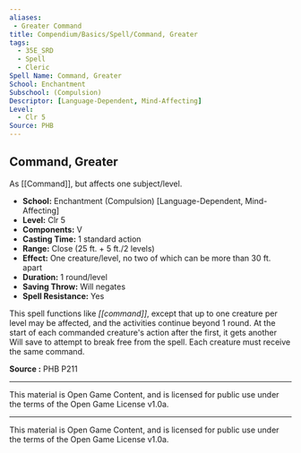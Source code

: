 ```yaml
---
aliases:
 - Greater Command
title: Compendium/Basics/Spell/Command, Greater
tags:
  - 35E_SRD
  - Spell
  - Cleric
Spell Name: Command, Greater
School: Enchantment
Subschool: (Compulsion)
Descriptor: [Language-Dependent, Mind-Affecting]
Level:
  - Clr 5
Source: PHB
---
```


## Command, Greater

As [[Command]], but affects one subject/level.

* **School:** Enchantment (Compulsion) [Language-Dependent, Mind-Affecting]  
* **Level:** Clr 5  
* **Components:** V  
* **Casting Time:** 1 standard action  
* **Range:** Close (25 ft. + 5 ft./2 levels)  
* **Effect:** One creature/level, no two of which can be more than 30 ft. apart  
* **Duration:** 1 round/level  
* **Saving Throw:** Will negates  
* **Spell Resistance:** Yes

This spell functions like *[[command]]*, except that up to one creature per level may be affected, and the activities continue beyond 1 round. At the start of each commanded creature's action after the first, it gets another Will save to attempt to break free from the spell. Each creature must receive the same command.

**Source :** PHB P211

---

This material is Open Game Content, and is licensed for public use under  
the terms of the Open Game License v1.0a.

---

This material is Open Game Content, and is licensed for public use under the terms of the Open Game License v1.0a.
